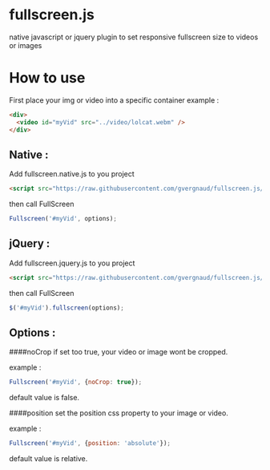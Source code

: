 fullscreen.js
=============

native javascript or jquery plugin to set responsive fullscreen size to videos or images

How to use
=========

First place your img or video into a specific container
example :

```html
<div>
  <video id="myVid" src="../video/lolcat.webm" />
</div>
```

## Native :
Add fullscreen.native.js to you project 

```html
<script src="https://raw.githubusercontent.com/gvergnaud/fullscreen.js/master/fullscreen.native.js"></script>
```
then call FullScreen

```js
Fullscreen('#myVid', options);
```
## jQuery :
Add fullscreen.jquery.js to you project 

```html
<script src="https://raw.githubusercontent.com/gvergnaud/fullscreen.js/master/fullscreen.jquery.js"></script>
```

then call FullScreen
```js
$('#myVid').fullscreen(options);
```
## Options :

####noCrop
if set too true, your video or image wont be cropped. 

example :
```js
Fullscreen('#myVid', {noCrop: true});
```
default value is false.

####position
set the position css property to your image or video.

example :
```js
Fullscreen('#myVid', {position: 'absolute'});
```
default value is relative.
